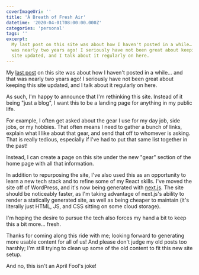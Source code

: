 ```yaml
---
coverImageUri: ''
title: 'A Breath of Fresh Air'
datetime: '2020-04-01T08:00:00.000Z'
categories: 'personal'
tags: ''
excerpt:
  My last post on this site was about how I haven't posted in a while… and that
  was nearly two years ago! I seriously have not been great about keeping this
  site updated, and I talk about it regularly on here.
---
```


My [last post](/2018/10/15/where-have-i-been) on this site was about how I
haven't posted in a while… and that was nearly two years ago! I seriously have
not been great about keeping this site updated, and I talk about it regularly on
here.

As such, I'm happy to announce that I'm rethinking this site. Instead of it
being "just a blog", I want this to be a landing page for anything in my public
life.

For example, I often get asked about the gear I use for my day job, side jobs,
or my hobbies. That often means I need to gather a bunch of links, explain what
I like about that gear, and send that off to whomever is asking. That is really
tedious, especially if I've had to put that same list together in the past!

Instead, I can create a page on this site under the new "gear" section of the
home page with all that information.

In addition to repurposing the site, I've also used this as an opportunity to
learn a new tech stack and to refine some of my React skills. I've moved the
site off of WordPress, and it's now being generated with
[next.js](https://nextjs.org/). The site should be noticeably faster, as I'm
taking advantage of next.js's ability to render a statically generated site, as
well as being cheaper to maintain (it's literally just HTML, JS, and CSS sitting
on some cloud storage).

I'm hoping the desire to pursue the tech also forces my hand a bit to keep this
a bit more… fresh.

Thanks for coming along this ride with me; looking forward to generating more
usable content for all of us! And please don't judge my old posts too harshly;
I'm still trying to clean up some of the old content to fit this new site setup.

And no, this isn't an April Fool's joke!
